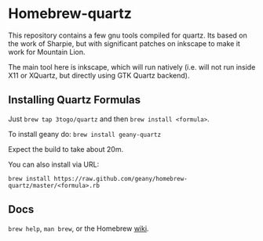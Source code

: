 Homebrew-quartz
============
This repository contains a few gnu tools compiled for quartz. Its based on the work of Sharpie, but with significant patches on inkscape to make it work for Mountain Lion.

The main tool here is inkscape, which will run natively (i.e. will not run inside X11 or XQuartz, but directly using GTK Quartz backend).

Installing Quartz Formulas
--------------------------
Just `brew tap 3togo/quartz` and then `brew install <formula>`.

To install geany do:
`brew install geany-quartz`

Expect the build to take about 20m.

You can also install via URL:

```
brew install https://raw.github.com/geany/homebrew-quartz/master/<formula>.rb
```

Docs
----
`brew help`, `man brew`, or the Homebrew [wiki][].

[wiki]:http://wiki.github.com/mxcl/homebrew
[homebrew-dupes]:https://github.com/Homebrew/homebrew-dupes
[homebrew-versions]:https://github.com/Homebrew/homebrew-versions
